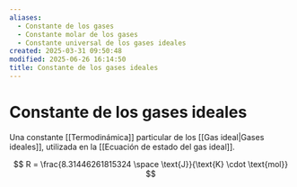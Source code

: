 ```yaml
---
aliases:
  - Constante de los gases
  - Constante molar de los gases
  - Constante universal de los gases ideales
created: 2025-03-31 09:50:48
modified: 2025-06-26 16:14:50
title: Constante de los gases ideales
---
```


# Constante de los gases ideales

Una constante [[Termodinámica]] particular de los [[Gas ideal|Gases ideales]], utilizada en la [[Ecuación de estado del gas ideal]].

$$
R = \frac{8.31446261815324 \space \text{J}}{\text{K} \cdot \text{mol}}
$$
